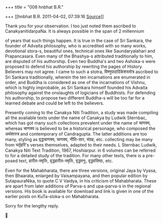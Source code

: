 +++
title = "008 hnbhat B.R."

+++
[[hnbhat B.R.	2011-04-02, 07:39:16 [Source](https://groups.google.com/g/samskrita/c/EfXC_JYob8s)]]



Thank you for your observation. I too just noted them ascribed to CanakyanitidarpaNa. It is always possible in the span of 2 millennium

of years that such things happen. It is true in the case of Sri Sankara, the founder of Advaita philosophy, who is accredited with so many works, devotional stora-s, beautiful ones, technical ones like Saundaryalahari and Prapancasara. Even many of the Bhashya-s attributed traditionally to him, are disputed of his authorship. Even two Buddha's and two Ashoka-s were proposed to defend his authorship by rewriting the pages of History. Believers may not agree. I came to such a stotra, विष्णुपादादिकेशस्तोत्र ascribed to Sri Sankara traditionally, wherein the ten incarnations are enumerated in order, and Buddha is considered as one of the incarnations of Vishnu, which is highly improbable, as Sri Sankara himself founded his Advaita philosophy against the onslaughts of logicians of Buddhists. For defending his authorship, to propose two different Buddha-s will be too far for a learned debate and could be left to the believers.

  

Presently coming to the Canakya Niti Tradition, a study was made compiling all the available texts under the name of Canakya by Ludwik Sternbac, which has got many such collections prevalent under the name of चाणक्य, whereas चाणक्य is believed to be a historical personage, who composed the अर्थशास्त्र and contemporary of Candragupta. The latter additions are too many, styling as वृद्धचाणक्य, चाणक्य, नीति-सार, संग्रह, etc. collecting may be many from भर्तृहरि's verses themselves, adapted to their needs. L Sternbac Ludwik, Canakya Niti Text Tradition, 1967, Hoshiarpur. in 6 volumes can be referred to for a detailed study of the tradition. For many other texts, there is a pre-posed text, हारीत-स्मृतिः, वृद्धहारीत-स्मृतिः, वृद्धमनुः, वृद्धवसिष्ठः, etc.

  

Even for the Mahabharata, there are three versions, original Jaya by Vyasa, then Bhaarata, enlarged by Vaisampayana, and then popular edition by SutapauraNika, to quote C V Vaidya, in his criticism of Mahabharata. These are apart from later additions of Parva-s and upa-parva-s in the regional versions. His book is available for download and link is given in one of the earlier posts on KuTa-sloka-s on Mahabharata.

  

Sorry for the lengthy reply.



